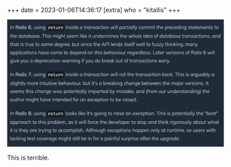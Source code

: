 +++
date = 2023-01-06T14:36:17
[extra]
who = "kitallis"
+++

![](/images/txns-suck.png)

This is terrible.
